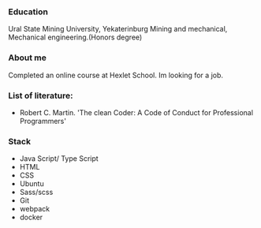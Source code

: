 ### Education

Ural State Mining University, Yekaterinburg
Mining and mechanical, Mechanical engineering.(Honors degree)

### About me

Completed an online course at Hexlet School. Im looking for a job.

### List of literature:
- Robert C. Martin. 'The clean Coder: A Code of Conduct for Professional Programmers'

### Stack
- Java Script/ Type Script
- HTML
- CSS
- Ubuntu
- Sass/scss
- Git
- webpack
- docker

<!--
**AndreyCurious/AndreyCurious** is a ✨ _special_ ✨ repository because its `README.md` (this file) appears on your GitHub profile.

Here are some ideas to get you started:

- 🔭 I’m currently working on ...
- 🌱 I’m currently learning ...
- 👯 I’m looking to collaborate on ...
- 🤔 I’m looking for help with ...
- 💬 Ask me about ...
- 📫 How to reach me: ...
- 😄 Pronouns: ...
- ⚡ Fun fact: ...
-->
